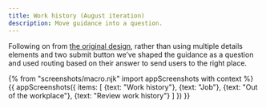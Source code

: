 ```yaml
---
title: Work history (August iteration)
description: Move guidance into a question.
---
```

Following on from [the original design](/apply-june-2019/work-history), rather than using multiple details elements and two submit button we’ve shaped the guidance as a question and used routing based on their answer to send users to the right place.

{% from "screenshots/macro.njk" import appScreenshots with context %}
{{ appScreenshots({
  items: [
    {text: "Work history"},
    {text: "Job"},
    {text: "Out of the workplace"},
    {text: "Review work history"}
  ]
}) }}
